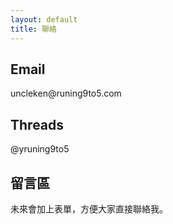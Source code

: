 ```yaml
---
layout: default
title: 聯絡
---
```


<div class="card">
  <h2>Email</h2>
  <p>uncleken@runing9to5.com</p>
</div>

<div class="card">
  <h2>Threads</h2>
  <p>@yruning9to5</p>
</div>

<div class="card">
  <h2>留言區</h2>
  <p>未來會加上表單，方便大家直接聯絡我。</p>
</div>
